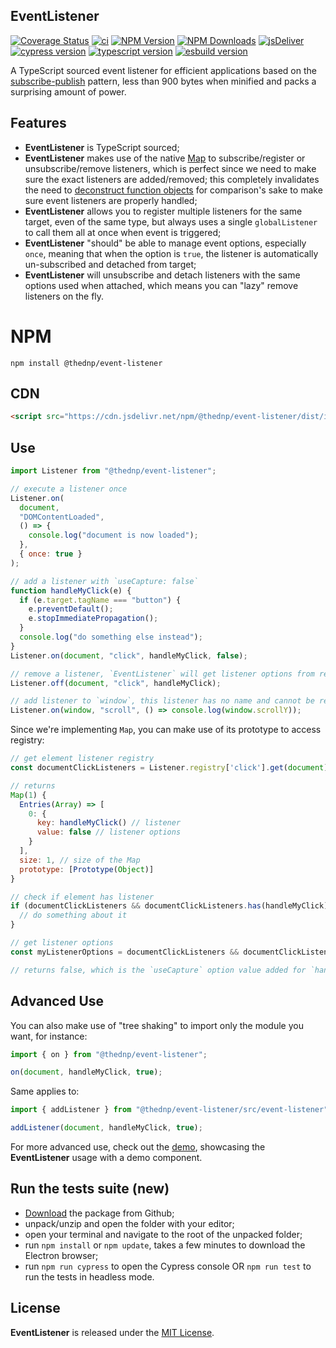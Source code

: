 ## EventListener

[![Coverage Status](https://coveralls.io/repos/github/thednp/event-listener/badge.svg)](https://coveralls.io/github/thednp/event-listener)
[![ci](https://github.com/thednp/event-listener/actions/workflows/ci.yml/badge.svg)](https://github.com/thednp/event-listener/actions/workflows/ci.yml)
[![NPM Version](https://img.shields.io/npm/v/@thednp/event-listener.svg)](https://www.npmjs.com/package/@thednp/event-listener)
[![NPM Downloads](https://img.shields.io/npm/dm/@thednp/event-listener.svg)](http://npm-stat.com/charts.html?package=@thednp/event-listener)
[![jsDeliver](https://img.shields.io/jsdelivr/npm/hw/@thednp/event-listener)](https://www.jsdelivr.com/package/npm/@thednp/event-listener)
[![cypress version](https://img.shields.io/badge/cypress-10.3.1-brightgreen)](https://cypress.io/)
[![typescript version](https://img.shields.io/badge/typescript-4.7.4-brightgreen)](https://www.typescriptlang.org/)
[![esbuild version](https://img.shields.io/badge/esbuild-0.14.30-brightgreen)](https://esbuild.github.io/)

A TypeScript sourced event listener for efficient applications based on the [subscribe-publish](https://hackernoon.com/do-you-still-register-window-event-listeners-in-each-component-react-in-example-31a4b1f6f1c8) pattern, less than 900 bytes when minified and packs a surprising amount of power.

## Features

- **EventListener** is TypeScript sourced;
- **EventListener** makes use of the native [Map](https://caniuse.com/mdn-javascript_builtins_map) to subscribe/register or unsubscribe/remove listeners, which is perfect since we need to make sure the exact listeners are added/removed; this completely invalidates the need to [deconstruct function objects](https://stackoverflow.com/questions/122102/what-is-the-most-efficient-way-to-deep-clone-an-object-in-javascript) for comparison's sake to make sure event listeners are properly handled;
- **EventListener** allows you to register multiple listeners for the same target, even of the same type, but always uses a single `globalListener` to call them all at once when event is triggered;
- **EventListener** "should" be able to manage event options, especially `once`, meaning that when the option is `true`, the listener is automatically un-subscribed and detached from target;
- **EventListener** will unsubscribe and detach listeners with the same options used when attached, which means you can "lazy" remove listeners on the fly.

# NPM

```
npm install @thednp/event-listener
```

## CDN

```html
<script src="https://cdn.jsdelivr.net/npm/@thednp/event-listener/dist/index.min.js"></script>
```

## Use

```js
import Listener from "@thednp/event-listener";

// execute a listener once
Listener.on(
  document,
  "DOMContentLoaded",
  () => {
    console.log("document is now loaded");
  },
  { once: true }
);

// add a listener with `useCapture: false`
function handleMyClick(e) {
  if (e.target.tagName === "button") {
    e.preventDefault();
    e.stopImmediatePropagation();
  }
  console.log("do something else instead");
}
Listener.on(document, "click", handleMyClick, false);

// remove a listener, `EventListener` will get listener options from registry
Listener.off(document, "click", handleMyClick);

// add listener to `window`, this listener has no name and cannot be removed
Listener.on(window, "scroll", () => console.log(window.scrollY));
```

Since we're implementing `Map`, you can make use of its prototype to access registry:

```js
// get element listener registry
const documentClickListeners = Listener.registry['click'].get(document);

// returns
Map(1) {
  Entries(Array) => [
    0: {
      key: handleMyClick() // listener
      value: false // listener options
    }
  ],
  size: 1, // size of the Map
  prototype: [Prototype(Object)]
}

// check if element has listener
if (documentClickListeners && documentClickListeners.has(handleMyClick)) {
  // do something about it
}

// get listener options
const myListenerOptions = documentClickListeners && documentClickListeners.get(handleMyClick));

// returns false, which is the `useCapture` option value added for `handleMyClick`
```

## Advanced Use

You can also make use of "tree shaking" to import only the module you want, for instance:

```js
import { on } from "@thednp/event-listener";

on(document, handleMyClick, true);
```

Same applies to:

```js
import { addListener } from "@thednp/event-listener/src/event-listener";

addListener(document, handleMyClick, true);
```

For more advanced use, check out the [demo](https://thednp.github.io/event-listener), showcasing the **EventListener** usage with a demo component.

## Run the tests suite (new)

- [Download](https://github.com/thednp/event-listener/archive/refs/heads/master.zip) the package from Github;
- unpack/unzip and open the folder with your editor;
- open your terminal and navigate to the root of the unpacked folder;
- run `npm install` or `npm update`, takes a few minutes to download the Electron browser;
- run `npm run cypress` to open the Cypress console OR `npm run test` to run the tests in headless mode.

## License

**EventListener** is released under the [MIT License](https://github.com/thednp/event-listener/blob/main/LICENSE).
